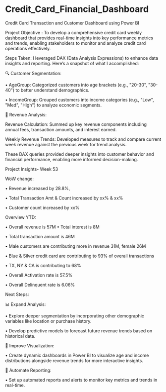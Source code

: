 # Credit_Card_Financial_Dashboard
Credit Card Transaction and Customer Dashboard using Power BI

Project Objective : To develop a comprehensive credit card weekly dashboard that provides real-time insights into key performance metrics and trends, enabling stakeholders to monitor and analyze credit card operations effectively.

Steps Taken: I leveraged DAX (Data Analysis Expressions) to enhance data insights and reporting. Here’s a snapshot of what I accomplished:

🔍 Customer Segmentation:

• AgeGroup: Categorized customers into age brackets (e.g., "20-30", "30-40") to better understand demographics.

• IncomeGroup: Grouped customers into income categories (e.g., "Low", "Med", "High") to analyze economic segments.

📅 Revenue Analysis:

Revenue Calculation: Summed up key revenue components including annual fees, transaction amounts, and interest earned.

Weekly Revenue Trends: Developed measures to track and compare current week revenue against the previous week for trend analysis.

These DAX queries provided deeper insights into customer behavior and financial performance, enabling more informed decision-making.



Project Insights- Week 53

WoW change:

• Revenue increased by 28.8%, 

• Total Transaction Amt & Count increased by xx% & xx% 

• Customer count increased by xx% 

Overview YTD: 

• Overall revenue is 57M • Total interest is 8M 

• Total transaction amount is 46M 

• Male customers are contributing more in revenue 31M, female 26M 

• Blue & Silver credit card are contributing to 93% of overall transactions 

• TX, NY & CA is contributing to 68% 

• Overall Activation rate is 57.5% 

• Overall Delinquent rate is 6.06%

Next Steps: 

📊 Expand Analysis:

• Explore deeper segmentation by incorporating other demographic variables like location or purchase history.

• Develop predictive models to forecast future revenue trends based on historical data.

🔗 Improve Visualization:

• Create dynamic dashboards in Power BI to visualize age and income distributions alongside revenue trends for more interactive insights.

🔄 Automate Reporting:

• Set up automated reports and alerts to monitor key metrics and trends in real-time.


